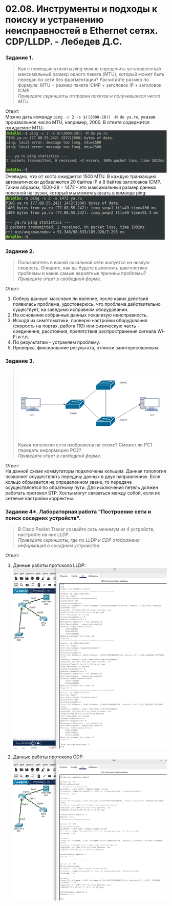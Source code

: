 # 02.08. Инструменты и подходы к поиску и устранению неисправностей в Ethernet сетях. CDP/LLDP. - Лебедев Д.С.
### Задание 1.
> Как с помощью утилиты ping можно определить установленный максимальный размер одного пакета (MTU), который может быть передан по сети без фрагментации? Расчитайте размер по формуле: MTU = размер пакета ICMP + заголовок IP + заголовок ICMP.  
> *Приведите скриншоты отправки пакетов и получившееся число MTU.*

*Ответ:*  
Можно дать команду `ping -c 2 -s $((2000-28)) -M do ya.ru`, указав произвольное число MTU, например, 2000. В ответе содержится ожидаемое MTU:  
![](_attachments/02.08-01-01.png)  
Очевидно, что от хоста ожидается 1500 MTU. В каждую транзакцию автоматически добавляются 20 байтов IP и 8 байтов заголовков ICMP. Таким образом, 1500-28 = 1472 - это максимальный размер данных полезной нагрузки, который мы можем указать в команде ping:  
![](_attachments/02.08-01-02.png)  

### Задание 2.
> Пользователь в вашей локальной сети жалуется на низкую скорость. Опишите, как вы будете выполнять диагностику проблемы и какие самые вероятные причины проблемы?  
> *Приведите ответ в свободной форме.*

*Ответ:*  
1. Соберу данные: массовое ли явление, после каких действий появилась проблема, удостоверюсь, что проблема действительно существует, на заведомо исправном оборудовании.
2. На основании собранных данных локализую неисправность.
3. Исходя из симптоматики, проверю настройки оборудования (скорость на портах, работа ПО) или физическую часть - соединения, расстояния, препятствия распространения сигнала Wi-Fi и т.п.
4. По результатам - устраняем проблему.
5. Проверка, фиксирование результата, отписки заинтересованным.

### Задание 3.
> 
> ![](_attachments/02.08-03-00.png)  
> Какая топология сети изображена на схеме? Сможет ли PC1 передать информацию PC2?  
> *Приведите ответ в свободной форме.*

*Ответ:*  
На данной схеме коммутаторы подключены кольцом. Данная топология позволяет осуществлять передачу данных в двух направлениях. Если кольцо обрывается на определенном звене, то передача осуществляется по обратному пути. Для исключения петель должен работать протокол STP. Хосты могут связаться между собой, если их сетевые настройки корректны.

### Задание 4*. Лабораторная работа "Построение сети и поиск соседних устройств".
> В Cisco Packet Tracer создайте сеть минимум из 4 устройств, настройте на них LLDP.  
> *Приведите скриншоты, где по LLDP и CDP отображена информация о соседнем устройстве.*

*Ответ:*  
1. Данные работы протокола LLDP:  
![](_attachments/02.08-04-01.png)  

2. Данные работы протокола CDP:  
![](_attachments/02.08-04-02.png)  
